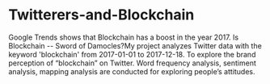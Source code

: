 # Twitterers-and-Blockchain
Google Trends shows that Blockchain has a boost in the year 2017. Is Blockchain -- Sword of Damocles?My project analyzes Twitter data with the keyword 'blockchain' from 2017-01-01 to 2017-12-18. To explore the brand perception of “blockchain” on Twitter. Word frequency analysis, sentiment analysis, mapping analysis are conducted for exploring people’s attitudes.
